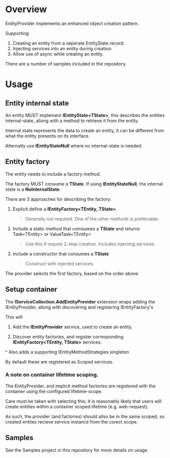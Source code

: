 # Overview
EntityProvider implements an enhanced object creation pattern.

Supporting:
1. Creating an entity from a seperate EntityState record.
2. Injecting services into an entity during creation.
3. Allow use of async while creating an entity.

There are a number of samples included in the repository.

# Usage

## Entity internal state

An entity MUST implement __IEntityState&lt;TState&gt;__,
this describes the entities internal-state, allong with a method to
retrieve it from the entity.

Internal state represents the data to create an entity,
 it can be different from what the entity presents on its interface.

Alternatly use __IEntityStateNull__ where no internal-state is needed.

## Entity factory

The entity needs to include a factory method. 

The factory MUST consume a __TState__.
If using __IEntityStateNull__, the internal state is a __NoInternalState__.

There are 3 approaches for describing the factory:

1. Explicit define a __IEntityFactory&lt;TEntity, TState&gt;__
    
    > Generally not required. One of the other methods is preferrable.

2. Include a static method that comsumes a __TState__ and returns Task&lt;TEntity&gt; or ValueTask&lt;TEntity&gt;

    > Use this if require 2-step creation.
    > Includes injecting services.
    
3. Include a constructor that consumes a __TState__

    > Construct with injected services.

The provider selects the first factory, based on the order above.

## Setup container

The __IServiceCollection.AddEntityProvider__ extension wraps adding the 
IEntityProvider, allong with discovering and registering IEntityFactory's

This will

1. Add the **IEntityProvider** service, used to create an entity.

2. Discover entity factories, and register corresponding __IEntityFactory&lt;TEntity, TState&gt;__ services.

^ Also adds a supporting IEntityMethodStrategies singleton

By default these are registered as Scoped services.

### A note on container lifetime scoping.

The EntityProvider, and implicit method factories are
registered with the container using the configured lifetime-scope.

Care must be taken with selecting this; it is reasonably likely that
users will create entities within a container scoped lifetime (e.g. web-request).

As such, the provider (and factories) should allso be in the same scoped,
so created entites recieve service instance from the corect scope.

## Samples
See the Samples project in this repository for more details on usage.
